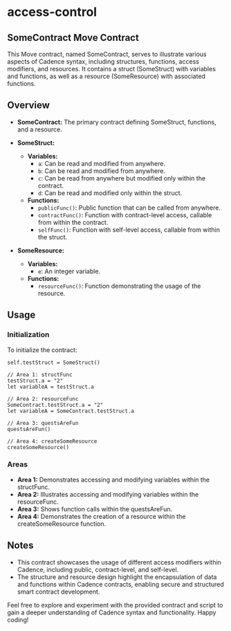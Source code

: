 # access-control

## SomeContract Move Contract

This Move contract, named SomeContract, serves to illustrate various aspects of Cadence syntax, including structures, functions, access modifiers, and resources. It contains a struct (SomeStruct) with variables and functions, as well as a resource (SomeResource) with associated functions.

## Overview

- **SomeContract:** The primary contract defining SomeStruct, functions, and a resource.
- **SomeStruct:**
  - **Variables:**
    - `a`: Can be read and modified from anywhere.
    - `b`: Can be read and modified from anywhere.
    - `c`: Can be read from anywhere but modified only within the contract.
    - `d`: Can be read and modified only within the struct.
  - **Functions:**
    - `publicFunc()`: Public function that can be called from anywhere.
    - `contractFunc()`: Function with contract-level access, callable from within the contract.
    - `selfFunc()`: Function with self-level access, callable from within the struct.

- **SomeResource:**
  - **Variables:**
    - `e`: An integer variable.
  - **Functions:**
    - `resourceFunc()`: Function demonstrating the usage of the resource.

## Usage

### Initialization

To initialize the contract:

```cadence
self.testStruct = SomeStruct()

// Area 1: structFunc
testStruct.a = "2"
let variableA = testStruct.a

// Area 2: resourceFunc
SomeContract.testStruct.a = "2"
let variableA = SomeContract.testStruct.a

// Area 3: questsAreFun
questsAreFun()

// Area 4: createSomeResource
createSomeResource()
```

### Areas

- **Area 1:** Demonstrates accessing and modifying variables within the structFunc.
- **Area 2:** Illustrates accessing and modifying variables within the resourceFunc.
- **Area 3:** Shows function calls within the questsAreFun.
- **Area 4:** Demonstrates the creation of a resource within the createSomeResource function.

## Notes

- This contract showcases the usage of different access modifiers within Cadence, including public, contract-level, and self-level.
- The structure and resource design highlight the encapsulation of data and functions within Cadence contracts, enabling secure and structured smart contract development.

Feel free to explore and experiment with the provided contract and script to gain a deeper understanding of Cadence syntax and functionality. Happy coding!
